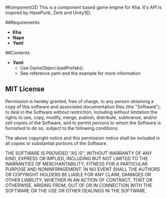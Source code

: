 #Komponent2D
This is a component based game engine for Kha.
It's API is inspired by HaxePunk, Zerk and Unity3D.

##Requirements
* **Kha**
* **Nape**
* **Yaml**

##Contents
* **Yaml**
  * Use GameObject.loadPrefab().
  * See reference.yaml and the example for more information

## MIT License

Permission is hereby granted, free of charge, to any person obtaining a copy of this software and associated documentation files (the "Software"), to deal in the Software without restriction, including without limitation the rights to use, copy, modify, merge, publish, distribute, sublicense, and/or sell copies of the Software, and to permit persons to whom the Software is furnished to do so, subject to the following conditions:

The above copyright notice and this permission notice shall be included in all copies or substantial portions of the Software.

THE SOFTWARE IS PROVIDED "AS IS", WITHOUT WARRANTY OF ANY KIND, EXPRESS OR IMPLIED, INCLUDING BUT NOT LIMITED TO THE WARRANTIES OF MERCHANTABILITY, FITNESS FOR A PARTICULAR PURPOSE AND NONINFRINGEMENT. IN NO EVENT SHALL THE AUTHORS OR COPYRIGHT HOLDERS BE LIABLE FOR ANY CLAIM, DAMAGES OR OTHER LIABILITY, WHETHER IN AN ACTION OF CONTRACT, TORT OR OTHERWISE, ARISING FROM, OUT OF OR IN CONNECTION WITH THE SOFTWARE OR THE USE OR OTHER DEALINGS IN THE SOFTWARE.